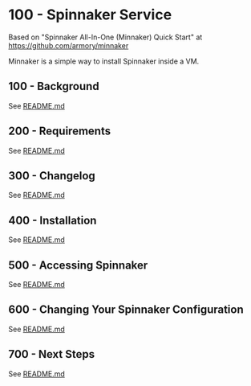 # 100 - Spinnaker Service

Based on "Spinnaker All-In-One (Minnaker) Quick Start" at https://github.com/armory/minnaker

Minnaker is a simple way to install Spinnaker inside a VM.

## 100 - Background

See [README.md](./100/README.md)

## 200 - Requirements

See [README.md](./200/README.md)

## 300 - Changelog

See [README.md](./300/README.md)

## 400 - Installation

See [README.md](./400/README.md)

## 500 - Accessing Spinnaker

See [README.md](./500/README.md)

## 600 - Changing Your Spinnaker Configuration

See [README.md](./600/README.md)

## 700 - Next Steps

See [README.md](./700/README.md)
